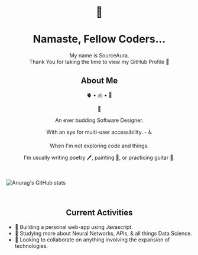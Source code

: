 <!-- Profile Picture and Title -->

<h1 align="center">
  <span> 🌹 </span>
   <br>
    <!-- <img src="https://raw.githubusercontent.com/MartinHeinz/MartinHeinz/master/wave.gif" width="50px"> -->
  <h1 align="center">Namaste, Fellow Coders...</h1>
</h1>

<!-- Introduction -->
<div align='center'>
  <div size='16px' align="center"> My name is SourceAura. 
    <br>
    Thank You for taking the time to view my GitHub Profile 🙏 
  </div>
</div>

<!-- About Me Section -->
<h2 align="center"> About Me  </h2>
<p align="center">
  🫀 • 🫁 • 🧠
</p>
<p align="center">
  🌱  
</p>
<p align="center">
  An ever budding Software Designer. 
</p>
<p align="center">
  With an eye for multi-user accessibility. - ♿️
</p>
<p align="center"> 
  When I'm not exploring code and things. 
</p>
<p align="center">
  I'm usually writing poetry 🖊, painting 🎨, or practicing guitar 🎸. 
</p>
<br>

![Anurag's GitHub stats](https://github-readme-stats.vercel.app/api?username=anuraghazra&show_icons=true&theme=transparent)

<br>
<!-- Current Activities -->
<h2 align="center"> Current Activities </h2>
<ul>
  <li>🔭 Building a personal web-app using Javascript.</li>
  <li>🌱 Studying more about Neural Networks, APIs, & all things Data Science.</li>
  <li>🤝 Looking to collaborate on anything involving the expansion of technologies.</li>
</ul>



